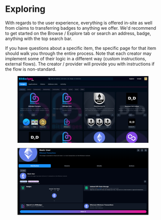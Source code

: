 # Exploring

With regards to the user experience, everything is offered in-site as well from claims to transferring badges to anything we offer. We'd recommend to get started on the Browse / Explore tab or search an address, badge, anything with the top search bar.

If you have questions about a specific item, the specific page for that item should walk you through the entire process. Note that each creator may implement some of their logic in a different way (custom instructions, external flows).  The creator / provider will provide you with instructions if the flow is non-standard.

<figure><img src="../../.gitbook/assets/image (3) (1) (1) (1).png" alt=""><figcaption></figcaption></figure>

<figure><img src="../../.gitbook/assets/image (2) (1) (1) (1) (1) (1) (1).png" alt=""><figcaption></figcaption></figure>

